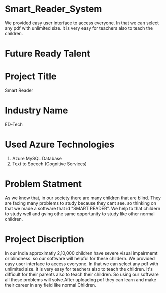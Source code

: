 # Smart_Reader_System
We provided easy user interface to access everyone. In that we can select any pdf with unlimited size. it is very easy for teachers also to teach the children.
# Future Ready Talent

# Project Title
Smart Reader

# Industry Name
ED-Tech

# Used Azure Technologies
1. Azure MySQL Database
2. Text to Speech (Cognitive Services)

# Problem Statment
As we know that, in our society there are many children that are blind. They are facing many problems to study because they cant see. 
so thinking on that we made a software that id "SMART READER". We help to that childern to study well and gving othe same opportunity to study like other normal children.

# Project Discription
In our India approximatly 2,10,000 children have severe visual impairmemt or blindness. so our software will helpful for these childern. We provided easy user interface  to access everyone. In that we can select any pdf with unlimited size. it is very easy for teachers also to teach the children. It's difficult for their parents also to teach their children. So using our software all these problems will solve.After uploading pdf they can learn and make their career in any field like normal Children.

